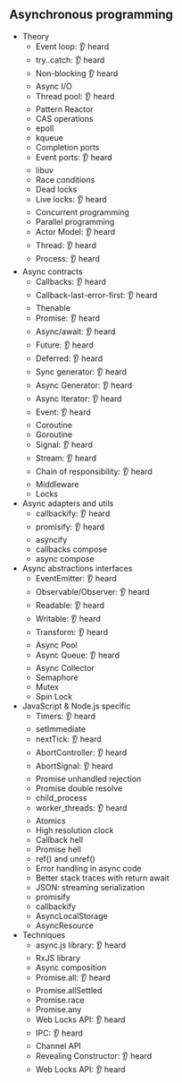 ## Asynchronous programming

- Theory
  - Event loop: 👂 heard
  - try..catch: 👂 heard
  - Non-blocking 👂 heard
  - Async I/O
  - Thread pool: 👂 heard
  - Pattern Reactor
  - CAS operations
  - epoll
  - kqueue
  - Completion ports
  - Event ports: 👂 heard
  - libuv
  - Race conditions
  - Dead locks
  - Live locks: 👂 heard
  - Concurrent programming
  - Parallel programming
  - Actor Model: 👂 heard
  - Thread: 👂 heard
  - Process: 👂 heard
- Async contracts
  - Callbacks: 👂 heard
  - Callback-last-error-first: 👂 heard
  - Thenable
  - Promise: 👂 heard
  - Async/await: 👂 heard
  - Future: 👂 heard
  - Deferred: 👂 heard
  - Sync generator: 👂 heard
  - Async Generator: 👂 heard
  - Async Iterator: 👂 heard
  - Event: 👂 heard
  - Coroutine
  - Goroutine
  - Signal: 👂 heard
  - Stream: 👂 heard
  - Chain of responsibility: 👂 heard
  - Middleware
  - Locks
- Async adapters and utils
  - callbackify: 👂 heard
  - promisify: 👂 heard
  - asyncify
  - callbacks compose
  - async compose
- Async abstractions interfaces
  - EventEmitter: 👂 heard
  - Observable/Observer: 👂 heard
  - Readable: 👂 heard
  - Writable: 👂 heard
  - Transform: 👂 heard
  - Async Pool
  - Async Queue: 👂 heard
  - Async Collector
  - Semaphore
  - Mutex
  - Spin Lock
- JavaScript & Node.js specific
  - Timers: 👂 heard
  - setImmediate
  - nextTick: 👂 heard
  - AbortController: 👂 heard
  - AbortSignal: 👂 heard
  - Promise unhandled rejection
  - Promise double resolve
  - child_process
  - worker_threads: 👂 heard
  - Atomics
  - High resolution clock
  - Callback hell
  - Promise hell
  - ref() and unref()
  - Error handling in async code
  - Better stack traces with return await
  - JSON: streaming serialization
  - promisify
  - callbackify
  - AsyncLocalStorage
  - AsyncResource
- Techniques
  - async.js library: 👂 heard
  - RxJS library
  - Async composition
  - Promise.all: 👂 heard
  - Promise.allSettled
  - Promise.race
  - Promise.any
  - Web Locks API: 👂 heard
  - IPC: 👂 heard
  - Channel API
  - Revealing Constructor: 👂 heard
  - Web Locks API: 👂 heard
